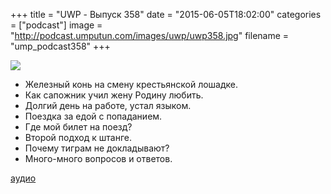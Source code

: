+++
title = "UWP - Выпуск 358"
date = "2015-06-05T18:02:00"
categories = ["podcast"]
image = "http://podcast.umputun.com/images/uwp/uwp358.jpg"
filename = "ump_podcast358"
+++

![](https://podcast.umputun.com/images/uwp/uwp358.jpg)

- Железный конь на смену крестьянской лошадке.
- Как сапожник учил жену Родину любить.
- Долгий день на работе, устал языком.
- Поездка за едой с попаданием.
- Где мой билет на поезд?
- Второй подход к штанге.
- Почему тиграм не докладывают?
- Много-много вопросов и ответов.

[аудио](https://podcast.umputun.com/media/ump_podcast358.mp3)
<audio src="https://podcast.umputun.com/media/ump_podcast358.mp3" preload="none"></audio>
